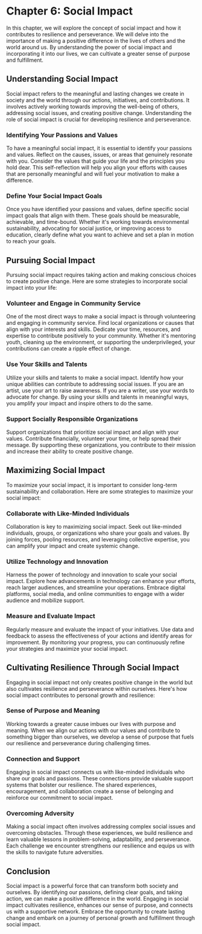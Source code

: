 Chapter 6: Social Impact
========================

In this chapter, we will explore the concept of social impact and how it contributes to resilience and perseverance. We will delve into the importance of making a positive difference in the lives of others and the world around us. By understanding the power of social impact and incorporating it into our lives, we can cultivate a greater sense of purpose and fulfillment.

Understanding Social Impact
---------------------------

Social impact refers to the meaningful and lasting changes we create in society and the world through our actions, initiatives, and contributions. It involves actively working towards improving the well-being of others, addressing social issues, and creating positive change. Understanding the role of social impact is crucial for developing resilience and perseverance.

### Identifying Your Passions and Values

To have a meaningful social impact, it is essential to identify your passions and values. Reflect on the causes, issues, or areas that genuinely resonate with you. Consider the values that guide your life and the principles you hold dear. This self-reflection will help you align your efforts with causes that are personally meaningful and will fuel your motivation to make a difference.

### Define Your Social Impact Goals

Once you have identified your passions and values, define specific social impact goals that align with them. These goals should be measurable, achievable, and time-bound. Whether it's working towards environmental sustainability, advocating for social justice, or improving access to education, clearly define what you want to achieve and set a plan in motion to reach your goals.

Pursuing Social Impact
----------------------

Pursuing social impact requires taking action and making conscious choices to create positive change. Here are some strategies to incorporate social impact into your life:

### Volunteer and Engage in Community Service

One of the most direct ways to make a social impact is through volunteering and engaging in community service. Find local organizations or causes that align with your interests and skills. Dedicate your time, resources, and expertise to contribute positively to your community. Whether it's mentoring youth, cleaning up the environment, or supporting the underprivileged, your contributions can create a ripple effect of change.

### Use Your Skills and Talents

Utilize your skills and talents to make a social impact. Identify how your unique abilities can contribute to addressing social issues. If you are an artist, use your art to raise awareness. If you are a writer, use your words to advocate for change. By using your skills and talents in meaningful ways, you amplify your impact and inspire others to do the same.

### Support Socially Responsible Organizations

Support organizations that prioritize social impact and align with your values. Contribute financially, volunteer your time, or help spread their message. By supporting these organizations, you contribute to their mission and increase their ability to create positive change.

Maximizing Social Impact
------------------------

To maximize your social impact, it is important to consider long-term sustainability and collaboration. Here are some strategies to maximize your social impact:

### Collaborate with Like-Minded Individuals

Collaboration is key to maximizing social impact. Seek out like-minded individuals, groups, or organizations who share your goals and values. By joining forces, pooling resources, and leveraging collective expertise, you can amplify your impact and create systemic change.

### Utilize Technology and Innovation

Harness the power of technology and innovation to scale your social impact. Explore how advancements in technology can enhance your efforts, reach larger audiences, and streamline your operations. Embrace digital platforms, social media, and online communities to engage with a wider audience and mobilize support.

### Measure and Evaluate Impact

Regularly measure and evaluate the impact of your initiatives. Use data and feedback to assess the effectiveness of your actions and identify areas for improvement. By monitoring your progress, you can continuously refine your strategies and maximize your social impact.

Cultivating Resilience Through Social Impact
--------------------------------------------

Engaging in social impact not only creates positive change in the world but also cultivates resilience and perseverance within ourselves. Here's how social impact contributes to personal growth and resilience:

### Sense of Purpose and Meaning

Working towards a greater cause imbues our lives with purpose and meaning. When we align our actions with our values and contribute to something bigger than ourselves, we develop a sense of purpose that fuels our resilience and perseverance during challenging times.

### Connection and Support

Engaging in social impact connects us with like-minded individuals who share our goals and passions. These connections provide valuable support systems that bolster our resilience. The shared experiences, encouragement, and collaboration create a sense of belonging and reinforce our commitment to social impact.

### Overcoming Adversity

Making a social impact often involves addressing complex social issues and overcoming obstacles. Through these experiences, we build resilience and learn valuable lessons in problem-solving, adaptability, and perseverance. Each challenge we encounter strengthens our resilience and equips us with the skills to navigate future adversities.

Conclusion
----------

Social impact is a powerful force that can transform both society and ourselves. By identifying our passions, defining clear goals, and taking action, we can make a positive difference in the world. Engaging in social impact cultivates resilience, enhances our sense of purpose, and connects us with a supportive network. Embrace the opportunity to create lasting change and embark on a journey of personal growth and fulfillment through social impact.
